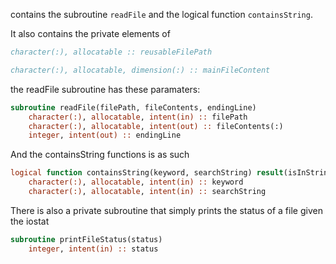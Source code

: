 

contains the subroutine `readFile` and the logical function `containsString`.

It also contains the private elements of 
  
```fortran
character(:), allocatable :: reusableFilePath

character(:), allocatable, dimension(:) :: mainFileContent
```

the readFile subroutine has these paramaters:
```fortran
subroutine readFile(filePath, fileContents, endingLine)
	character(:), allocatable, intent(in) :: filePath
	character(:), allocatable, intent(out) :: fileContents(:)
	integer, intent(out) :: endingLine
```

And the containsString functions is as such

```fortran
logical function containsString(keyword, searchString) result(isInString)
	character(:), allocatable, intent(in) :: keyword
	character(:), allocatable, intent(in) :: searchString
```

There is also a private subroutine that simply prints the status of a file given the iostat
```fortran
subroutine printFileStatus(status)
	integer, intent(in) :: status
```
